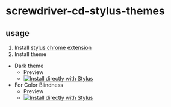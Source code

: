 # screwdriver-cd-stylus-themes

## usage

1. Install [stylus chrome extension](https://chrome.google.com/webstore/detail/stylus/clngdbkpkpeebahjckkjfobafhncgmne?hl=ja)
2. Install theme
  - Dark theme
    - Preview
    - [![Install directly with Stylus](https://img.shields.io/badge/Install%20Dark%20Theme%20with-Stylus-00adad.svg)](https://raw.githubusercontent.com/yoshwata/screwdriver-cd-stylus-themes/master/screwdrivercd-color-blindness.user.css)
  - For Color Blindness
    - Preview
    - [![Install directly with Stylus](https://img.shields.io/badge/Install%20Theme%20for%20Color%20Blindness%20with-Stylus-00adad.svg)](https://raw.githubusercontent.com/yoshwata/screwdriver-cd-stylus-themes/master/screwdrivercd-color-blindness.user.css)
